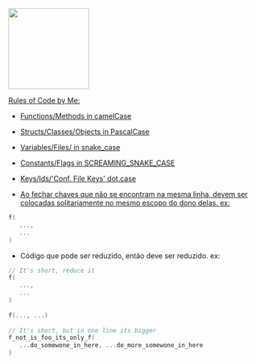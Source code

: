 


<div style="color: linen; border-color: linen">
  <a href="https://github.com/PothpothBR">
  <img height="160em" src="https://github-readme-stats.vercel.app/api?username=PothpothBR&show_icons=true&theme=dark&include_all_commits=true&count_private=true"/>
</div>

Rules of Code by Me:
* Functions/Methods in camelCase
* Structs/Classes/Objects in PascalCase
* Variables/Files/ in snake_case
* Constants/Flags in SCREAMING_SNAKE_CASE
* Keys/Ids/'Conf. File Keys' dot.case

* Ao fechar chaves que não se encontram na mesma linha, devem ser colocadas solitariamente no mesmo escopo do dono delas.
ex:
 ```C
f(
    ...,
    ...
)
 ```
* Código que pode ser reduzido, então deve ser reduzido.
  ex:
 ```C
// It's short, reduce it
f(
    ...,
    ...
)
  
f(..., ...)
  
// It's short, but in one line its bigger
f_not_is_foo_its_only_f(
    ...do_somewone_in_here, ...do_more_somewone_in_here
)
 ```
